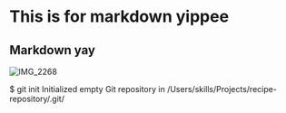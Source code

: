 # This is for markdown yippee
## Markdown yay
![IMG_2268](https://github.com/user-attachments/assets/33942909-752b-4663-9ba5-c99a4400da8a)

$ git init
Initialized empty Git repository in /Users/skills/Projects/recipe-repository/.git/
